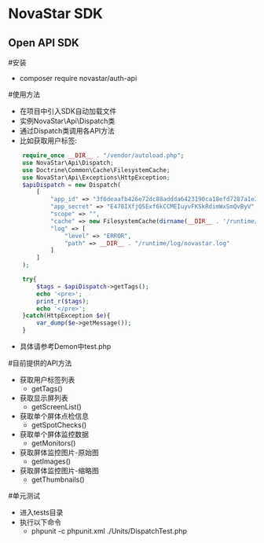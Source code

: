NovaStar SDK
=============

Open API SDK
-------------
#安装
* composer require novastar/auth-api

#使用方法
* 在项目中引入SDK自动加载文件
* 实例NovaStar\Api\Dispatch类
* 通过Dispatch类调用各API方法
* 比如获取用户标签:
```PHP
	require_once __DIR__ . "/vendor/autoload.php";
	use NovaStar\Api\Dispatch;
	use Doctrine\Common\Cache\FilesystemCache;
	use NovaStar\Api\Exceptions\HttpException;
	$apiDispatch = new Dispatch(
		[
			"app_id" => "3f6deaafb426e72dc88addda6423190ca18efd7287a1e311417da7ee",
			"app_secret" => "E478IXfjQ5Exf6kCCMEIuyvFKSkRdimWxSmQvByV",
			"scope" => "",
			"cache" => new FilesystemCache(dirname(__DIR__ . '/runtime/cache'),
			"log" => [
				"level" => "ERROR",
				"path" => __DIR__ . "/runtime/log/novastar.log"
			]
		]
	);

	try{
		$tags = $apiDispatch->getTags();
		echo '<pre>';
		print_r($tags);
		echo '</pre>';
	}catch(HttpException $e){
		var_dump($e->getMessage());
	}
```
* 具体请参考Demon中test.php

#目前提供的API方法
* 获取用户标签列表
	* getTags()
* 获取显示屏列表
	* getScreenList()
* 获取单个屏体点检信息
	* getSpotChecks()
* 获取单个屏体监控数据
	* getMonitors()
* 获取屏体监控图片-原始图
	* getImages()
* 获取屏体监控图片-缩略图
	* getThumbnails()

#单元测试
* 进入tests目录
* 执行以下命令
	* phpunit -c phpunit.xml ./Units/DispatchTest.php
